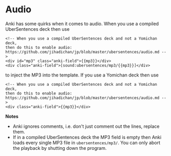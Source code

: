 # Audio 

Anki has some quirks when it comes to audio. When you use a compiled UberSentences deck then use 

```
<!-- When you use a compiled UberSentences deck and not a Yomichan deck,
then do this to enable audio: https://github.com/jihadichan/jp/blob/master/ubersentences/audio.md -->
<div id="mp3" class="anki-field">{{mp3}}</div>
<div class="anki-field">[sound:ubersentences/mp3/{{mp3}}]</div>
```

to inject the MP3 into the template. If you use a Yomichan deck then use

```
<!-- When you use a compiled UberSentences deck and not a Yomichan deck,
then do this to enable audio: https://github.com/jihadichan/jp/blob/master/ubersentences/audio.md -->
<div class="anki-field">{{mp3}}</div>
```



**Notes**

- Anki ignores comments, i.e. don't just comment out the lines, replace them. 
- If in a compiled UberSentences deck the MP3 field is empty then Anki loads every single MP3 file in `ubersentences/mp3/`. You can only abort the playback by shutting down the program. 
